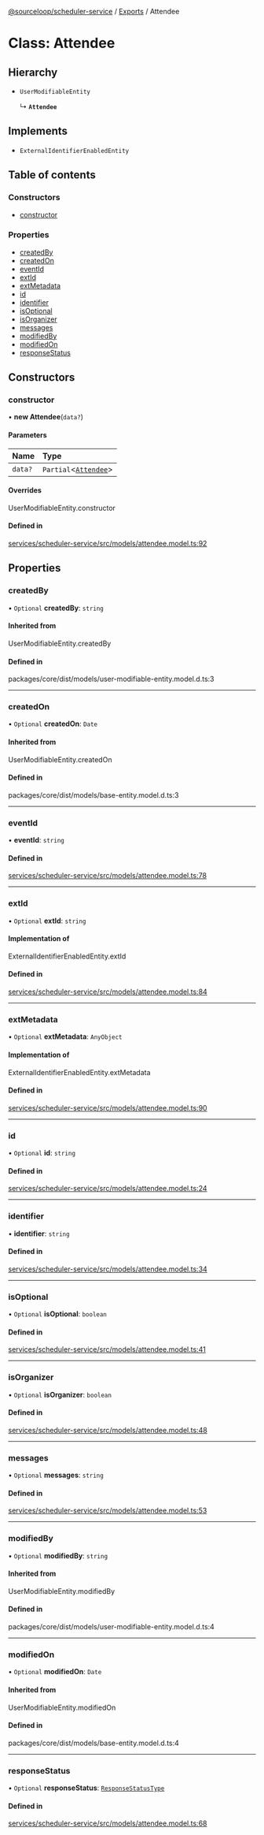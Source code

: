 [@sourceloop/scheduler-service](../README.md) / [Exports](../modules.md) / Attendee

# Class: Attendee

## Hierarchy

- `UserModifiableEntity`

  ↳ **`Attendee`**

## Implements

- `ExternalIdentifierEnabledEntity`

## Table of contents

### Constructors

- [constructor](Attendee.md#constructor)

### Properties

- [createdBy](Attendee.md#createdby)
- [createdOn](Attendee.md#createdon)
- [eventId](Attendee.md#eventid)
- [extId](Attendee.md#extid)
- [extMetadata](Attendee.md#extmetadata)
- [id](Attendee.md#id)
- [identifier](Attendee.md#identifier)
- [isOptional](Attendee.md#isoptional)
- [isOrganizer](Attendee.md#isorganizer)
- [messages](Attendee.md#messages)
- [modifiedBy](Attendee.md#modifiedby)
- [modifiedOn](Attendee.md#modifiedon)
- [responseStatus](Attendee.md#responsestatus)

## Constructors

### constructor

• **new Attendee**(`data?`)

#### Parameters

| Name | Type |
| :------ | :------ |
| `data?` | `Partial`<[`Attendee`](Attendee.md)\> |

#### Overrides

UserModifiableEntity.constructor

#### Defined in

[services/scheduler-service/src/models/attendee.model.ts:92](https://github.com/sourcefuse/loopback4-microservice-catalog/blob/00e854d46/services/scheduler-service/src/models/attendee.model.ts#L92)

## Properties

### createdBy

• `Optional` **createdBy**: `string`

#### Inherited from

UserModifiableEntity.createdBy

#### Defined in

packages/core/dist/models/user-modifiable-entity.model.d.ts:3

___

### createdOn

• `Optional` **createdOn**: `Date`

#### Inherited from

UserModifiableEntity.createdOn

#### Defined in

packages/core/dist/models/base-entity.model.d.ts:3

___

### eventId

• **eventId**: `string`

#### Defined in

[services/scheduler-service/src/models/attendee.model.ts:78](https://github.com/sourcefuse/loopback4-microservice-catalog/blob/00e854d46/services/scheduler-service/src/models/attendee.model.ts#L78)

___

### extId

• `Optional` **extId**: `string`

#### Implementation of

ExternalIdentifierEnabledEntity.extId

#### Defined in

[services/scheduler-service/src/models/attendee.model.ts:84](https://github.com/sourcefuse/loopback4-microservice-catalog/blob/00e854d46/services/scheduler-service/src/models/attendee.model.ts#L84)

___

### extMetadata

• `Optional` **extMetadata**: `AnyObject`

#### Implementation of

ExternalIdentifierEnabledEntity.extMetadata

#### Defined in

[services/scheduler-service/src/models/attendee.model.ts:90](https://github.com/sourcefuse/loopback4-microservice-catalog/blob/00e854d46/services/scheduler-service/src/models/attendee.model.ts#L90)

___

### id

• `Optional` **id**: `string`

#### Defined in

[services/scheduler-service/src/models/attendee.model.ts:24](https://github.com/sourcefuse/loopback4-microservice-catalog/blob/00e854d46/services/scheduler-service/src/models/attendee.model.ts#L24)

___

### identifier

• **identifier**: `string`

#### Defined in

[services/scheduler-service/src/models/attendee.model.ts:34](https://github.com/sourcefuse/loopback4-microservice-catalog/blob/00e854d46/services/scheduler-service/src/models/attendee.model.ts#L34)

___

### isOptional

• `Optional` **isOptional**: `boolean`

#### Defined in

[services/scheduler-service/src/models/attendee.model.ts:41](https://github.com/sourcefuse/loopback4-microservice-catalog/blob/00e854d46/services/scheduler-service/src/models/attendee.model.ts#L41)

___

### isOrganizer

• `Optional` **isOrganizer**: `boolean`

#### Defined in

[services/scheduler-service/src/models/attendee.model.ts:48](https://github.com/sourcefuse/loopback4-microservice-catalog/blob/00e854d46/services/scheduler-service/src/models/attendee.model.ts#L48)

___

### messages

• `Optional` **messages**: `string`

#### Defined in

[services/scheduler-service/src/models/attendee.model.ts:53](https://github.com/sourcefuse/loopback4-microservice-catalog/blob/00e854d46/services/scheduler-service/src/models/attendee.model.ts#L53)

___

### modifiedBy

• `Optional` **modifiedBy**: `string`

#### Inherited from

UserModifiableEntity.modifiedBy

#### Defined in

packages/core/dist/models/user-modifiable-entity.model.d.ts:4

___

### modifiedOn

• `Optional` **modifiedOn**: `Date`

#### Inherited from

UserModifiableEntity.modifiedOn

#### Defined in

packages/core/dist/models/base-entity.model.d.ts:4

___

### responseStatus

• `Optional` **responseStatus**: [`ResponseStatusType`](../enums/ResponseStatusType.md)

#### Defined in

[services/scheduler-service/src/models/attendee.model.ts:68](https://github.com/sourcefuse/loopback4-microservice-catalog/blob/00e854d46/services/scheduler-service/src/models/attendee.model.ts#L68)
